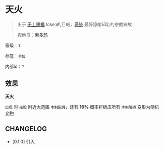 # 天火

> 出于 [无上赐福](无上赐福.md) token的目的，[奇迹](../卡牌组/奇迹.md) 最好隐喻知名的宗教典故
> 
> 捏他自：[索多玛](https://zh.wikipedia.org/zh-hans/%E6%89%80%E5%A4%9A%E7%91%AA%E8%88%87%E8%9B%BE%E6%91%A9%E6%8B%89)

等级：`1`

标签：`单位`

内部id：`?`

## 效果

**天火**

`出现` 时 `摧毁` 附近大范围 `木制阻碍`，还有 **10%** 概率将牌库所有 `木制阻碍` 变形为随机 [文物](../卡牌组/文物.md)

## CHANGELOG

- [0.1.0] 引入

